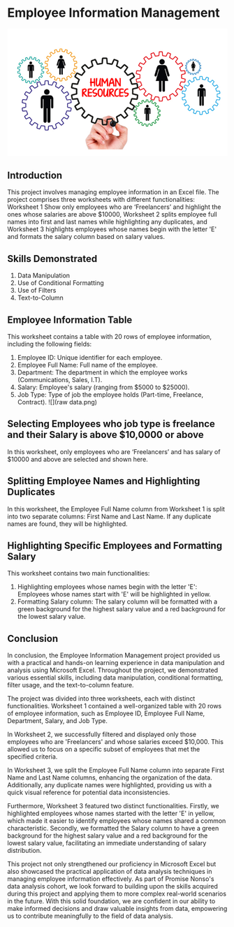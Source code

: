 # Employee Information Management
![](rewnew.jpg)
## Introduction
This project involves managing employee information in an Excel file. The project comprises three worksheets with different functionalities: Worksheet 1 Show only employees who are ‘Freelancers’ and highlight the ones whose salaries are above $10000, Worksheet 2 splits employee full names into first and last names while highlighting any duplicates, and Worksheet 3 highlights employees whose names begin with the letter 'E' and formats the salary column based on salary values.

## Skills Demonstrated
1. Data Manipulation
2. Use of Conditional Formatting
3. Use of Filters
4. Text-to-Column

## Employee Information Table
This worksheet contains a table with 20 rows of employee information, including the following fields:
1. Employee ID: Unique identifier for each employee.
2. Employee Full Name: Full name of the employee.
3. Department: The department in which the employee works (Communications, Sales, I.T).
4. Salary: Employee's salary (ranging from $5000 to $25000).
5. Job Type: Type of job the employee holds (Part-time, Freelance, Contract).
![](raw data.png)

## Selecting Employees who job type is freelance and their Salary is above $10,0000 or above
In this worksheet, only employees who are ‘Freelancers’ and has salary of $10000 and above are selected and shown here.

## Splitting Employee Names and Highlighting Duplicates
In this worksheet, the Employee Full Name column from Worksheet 1 is split into two separate columns: First Name and Last Name. If any duplicate names are found, they will be highlighted.
![]()

## Highlighting Specific Employees and Formatting Salary
This worksheet contains two main functionalities:

1. Highlighting employees whose names begin with the letter 'E': Employees whose names start with 'E' will be highlighted in yellow.
2. Formatting Salary column: The salary column will be formatted with a green background for the highest salary value and a red background for the lowest salary value.

## Conclusion

In conclusion, the Employee Information Management project provided us with a practical and hands-on learning experience in data manipulation and analysis using Microsoft Excel. Throughout the project, we demonstrated various essential skills, including data manipulation, conditional formatting, filter usage, and the text-to-column feature.

The project was divided into three worksheets, each with distinct functionalities. Worksheet 1 contained a well-organized table with 20 rows of employee information, such as Employee ID, Employee Full Name, Department, Salary, and Job Type.

In Worksheet 2, we successfully filtered and displayed only those employees who are 'Freelancers' and whose salaries exceed $10,000. This allowed us to focus on a specific subset of employees that met the specified criteria.

In Worksheet 3, we split the Employee Full Name column into separate First Name and Last Name columns, enhancing the organization of the data. Additionally, any duplicate names were highlighted, providing us with a quick visual reference for potential data inconsistencies.

Furthermore, Worksheet 3 featured two distinct functionalities. Firstly, we highlighted employees whose names started with the letter 'E' in yellow, which made it easier to identify employees whose names shared a common characteristic. Secondly, we formatted the Salary column to have a green background for the highest salary value and a red background for the lowest salary value, facilitating an immediate understanding of salary distribution.

This project not only strengthened our proficiency in Microsoft Excel but also showcased the practical application of data analysis techniques in managing employee information effectively. As part of Promise Nonso's data analysis cohort, we look forward to building upon the skills acquired during this project and applying them to more complex real-world scenarios in the future. With this solid foundation, we are confident in our ability to make informed decisions and draw valuable insights from data, empowering us to contribute meaningfully to the field of data analysis.
